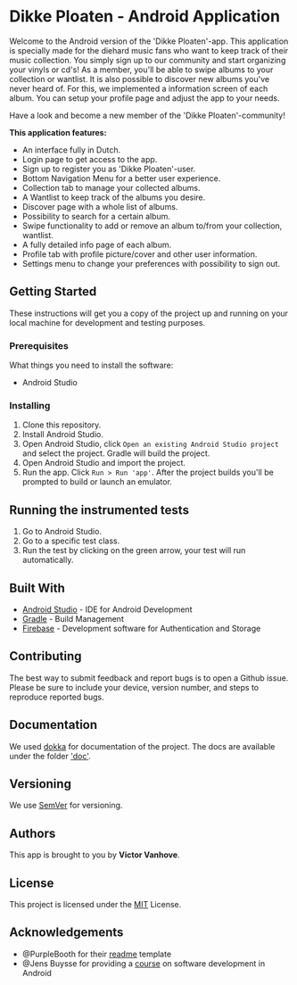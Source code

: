 # Dikke Ploaten - Android Application

Welcome to the Android version of the 'Dikke Ploaten'-app. This application is specially made for the diehard music fans who want to keep track of their music collection. You simply sign up to our community and start organizing your vinyls or cd's! As a member, you'll be able to swipe albums to your collection or wantlist. It is also possible to discover new albums you've never heard of. For this, we implemented a information screen of each album. You can setup your profile page and adjust the app to your needs. 

Have a look and become a new member of the 'Dikke Ploaten'-community!

__This application features:__
* An interface fully in Dutch.
* Login page to get access to the app.
* Sign up to register you as 'Dikke Ploaten'-user.
* Bottom Navigation Menu for a better user experience.
* Collection tab to manage your collected albums.
* A Wantlist to keep track of the albums you desire.
* Discover page with a whole list of albums.
* Possibility to search for a certain album.
* Swipe functionality to add or remove an album to/from your collection, wantlist.
* A fully detailed info page of each album.
* Profile tab with profile picture/cover and other user information.
* Settings menu to change your preferences with possibility to sign out.

## Getting Started

These instructions will get you a copy of the project up and running on your local machine for development and testing purposes.

### Prerequisites

What things you need to install the software:

* Android Studio

### Installing

1. Clone this repository.
2. Install Android Studio.
3. Open Android Studio, click `Open an existing Android
   Studio project` and select the project. Gradle will build the project.
3. Open Android Studio and import the project.
4. Run the app. Click `Run > Run 'app'`. After the project builds you'll be
   prompted to build or launch an emulator.
   
## Running the instrumented tests

1. Go to Android Studio.
2. Go to a specific test class.
3. Run the test by clicking on the green arrow, your test will run automatically.

## Built With

* [Android Studio](https://developer.android.com/studio) - IDE for Android Development
* [Gradle](https://gradle.org/) - Build Management
* [Firebase](https://firebase.google.com) - Development software for Authentication and Storage

## Contributing

The best way to submit feedback and report bugs is to open a Github issue.
Please be sure to include your device, version number, and
steps to reproduce reported bugs. 

## Documentation

We used [dokka](https://github.com/Kotlin/dokka) for documentation of the project.
The docs are available under the folder ['doc'](https://github.com/VictorVanhove/Dikke-Ploaten-Android/tree/master/doc/app).

## Versioning

We use [SemVer](http://semver.org/) for versioning.

## Authors

This app is brought to you by **Victor Vanhove**.

## License

This project is licensed under the [MIT](https://opensource.org/licenses/MIT) License.

## Acknowledgements

- @PurpleBooth for their [readme](https://gist.github.com/PurpleBooth/109311bb0361f32d87a2) template
- @Jens Buysse for providing a [course](https://github.com/HoGentTIN/software-development-in-Android) on software development in Android

